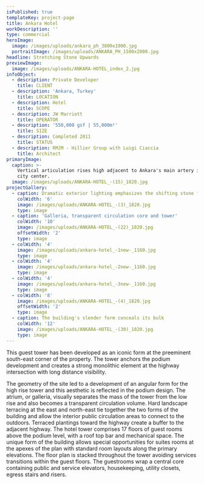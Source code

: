 ```yaml
---
isPublished: true
templateKey: project-page
title: Ankara Hotel
workDescription: ''
type: commercial
heroImage:
  image: /images/uploads/ankara_ph_3800x1900.jpg
  portraitImage: /images/uploads/ANKARA_PH_1500x2000.jpg
headline: Stretching Stone Upwards
previewImage:
  image: /images/uploads/ANKARA-HOTEL_index_2.jpg
infoObject:
  - description: Private Developer
    title: CLIENT
  - description: 'Ankara, Turkey'
    title: LOCATION
  - description: Hotel
    title: SCOPE
  - description: JW Marriott
    title: OPERATOR
  - description: '550,000 gsf | 55,000m²'
    title: SIZE
  - description: Completed 2011
    title: STATUS
  - description: RMJM - Hillier Group with Luigi Ciaccia
    title: Architect
primaryImage:
  caption: >-
    Vertical articulation rises high adjacent to Ankara's main artery into the
    city center.
  image: /images/uploads/ANKARA-HOTEL_-(15)_1820.jpg
projectGallery:
  - caption: Dramatic exterior lighting emphasizes the shifting stone facade geometries
    colWidth: '6'
    image: /images/uploads/ANKARA-HOTEL_-(3)_1820.jpg
    type: image
  - caption: 'Galleria, transparent circulation core and tower'
    colWidth: '10'
    image: /images/uploads/ANKARA-HOTEL_-(22)_1820.jpg
    offsetWidth: '2'
    type: image
  - colWidth: '4'
    image: /images/uploads/ankara-hotel_-1new-_1160.jpg
    type: image
  - colWidth: '4'
    image: /images/uploads/ankara-hotel_-2new-_1160.jpg
    type: image
  - colWidth: '4'
    image: /images/uploads/ankara-hotel_-3new-_1160.jpg
    type: image
  - colWidth: '8'
    image: /images/uploads/ANKARA-HOTEL_-(4)_1820.jpg
    offsetWidth: '2'
    type: image
  - caption: The building's slender form conceals its bulk
    colWidth: '12'
    image: /images/uploads/ANKARA-HOTEL_-(30)_1820.jpg
    type: image
---
```

This guest tower has been developed as an iconic form at the preeminent south-east corner of the property. The tower anchors the podium development and creates a strong monolithic element at the highway intersection with long distance visibility.

The geometry of the site led to a development of an angular form for the high rise tower and this aesthetic is reflected in the podium design. The atrium, or galleria, visually separates the mass of the tower from the low rise and also becomes a transparent circulation volume. Hard landscape terracing at the east and north-east tie together the two forms of the building and allow the interior public circulation areas to connect to the outdoors. Terraced plantings toward the highway create a buffer to the adjacent highway. The hotel tower comprises 17 floors of guest rooms above the podium level, with a roof top bar and mechanical space. The unique form of the building allows special opportunities for suites rooms at the apexes of the plan with standard room layouts along the primary elevations. The floor plan is stacked throughout the tower avoiding services transitions within the guest floors. The guestrooms wrap a central core containing public and service elevators, housekeeping, utility closets, egress stairs and risers.
